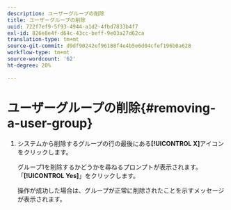 ```yaml
---
description: ユーザーグループの削除
title: ユーザーグループの削除
uuid: 722f7ef9-5f93-4944-a1d2-4fbd7833b4f7
exl-id: 826e8e4f-d64c-43cc-beff-9e03a27d62ca
translation-type: tm+mt
source-git-commit: d9df90242ef96188f4e4b5e6d04cfef196b0a628
workflow-type: tm+mt
source-wordcount: '62'
ht-degree: 20%

---
```


# ユーザーグループの削除{#removing-a-user-group}

1. システムから削除するグループの行の最後にある&#x200B;**[!UICONTROL X]**&#x200B;アイコンをクリックします。

   グループ1を削除するかどうかを尋ねるプロンプトが表示されます。 「**[!UICONTROL Yes]**」をクリックします。

   操作が成功した場合は、グループが正常に削除されたことを示すメッセージが表示されます。
